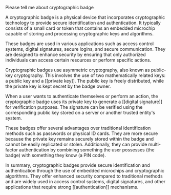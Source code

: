 Please tell me about cryptographic badge

A cryptographic badge is a physical device that incorporates cryptographic technology to provide secure identification and authentication. It typically consists of a small card or token that contains an embedded microchip capable of storing and processing cryptographic keys and algorithms.

These badges are used in various applications such as access control systems, digital signatures, secure logins, and secure communication. They are designed to enhance security by ensuring that only authorized individuals can access certain resources or perform specific actions.

Cryptographic badges use asymmetric cryptography, also known as public-key cryptography. This involves the use of two mathematically related keys: a public key and a [[private key]]. The public key is freely distributed, while the private key is kept secret by the badge owner.

When a user wants to authenticate themselves or perform an action, the cryptographic badge uses its private key to generate a [[digital signature]] for verification purposes. The signature can be verified using the corresponding public key stored on a server or another trusted entity's system.

These badges offer several advantages over traditional identification methods such as passwords or physical ID cards. They are more secure because the private key remains securely stored within the badge and cannot be easily replicated or stolen. Additionally, they can provide multi-factor authentication by combining something the user possesses (the badge) with something they know (a PIN code).

In summary, cryptographic badges provide secure identification and authentication through the use of embedded microchips and cryptographic algorithms. They offer enhanced security compared to traditional methods and are widely used in access control systems, digital signatures, and other applications that require strong [[authentication]] mechanisms.